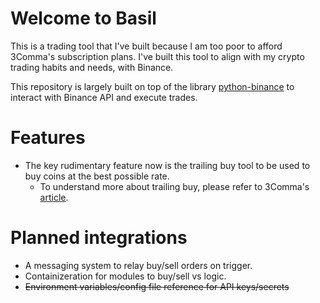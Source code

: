 # Welcome to Basil

This is a trading tool that I've built because I am too poor to afford 3Comma's subscription plans.
I've built this tool to align with my crypto trading habits and needs, with Binance.

This repository is largely built on top of the library [python-binance](https://github.com/binance-exchange/python-binance) to interact with Binance API and execute trades.

# Features

- The key rudimentary feature now is the trailing buy tool to be used to buy coins at the best possible rate.
    - To understand more about trailing buy, please refer to 3Comma's [article](https://help.3commas.io/en/articles/3108937-how-trailing-buy-works).

# Planned integrations
- A messaging system to relay buy/sell orders on trigger.
- Containizeration for modules to buy/sell vs logic.
- ~~Environment variables/config file reference for API keys/secrets~~